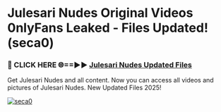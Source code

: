 # Julesari Nudes Original Videos 0nlyFans Leaked - Files Updated! (seca0)

<h3>🔴 CLICK HERE 🌐==►► <a href="https://tinyurl.com/ehrbuxhb" rel="nofollow">Julesari Nudes Updated Files</a></h3>

Get Julesari Nudes and all content. Now you can access all videos and pictures of Julesari Nudes. New Updated Files 2025!

[![seca0](https://i.imgur.com/lVYEuWS.gif)](https://tinyurl.com/ehrbuxhb)
